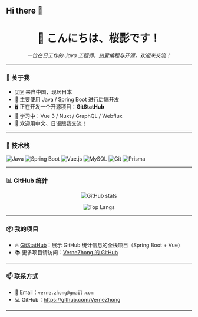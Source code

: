## Hi there 👋

<h1 align="center">🌸 こんにちは、桜影です！</h1>
<p align="center">
  <em>一位在日工作的 Java 工程师，热爱编程与开源，欢迎来交流！</em>
</p>

---

### 🚀 关于我

- 🇯🇵 来自中国，现居日本
- 💼 主要使用 Java / Spring Boot 进行后端开发
- 🖥️ 正在开发一个开源项目：**GitStatHub**
- 🌱 学习中：Vue 3 / Nuxt / GraphQL / Webflux
- 💬 欢迎用中文、日语跟我交流！

---

### 🧰 技术栈

![Java](https://img.shields.io/badge/Java-ED8B00?style=flat&logo=openjdk&logoColor=white)
![Spring Boot](https://img.shields.io/badge/Spring_Boot-6DB33F?style=flat&logo=spring-boot&logoColor=white)
![Vue.js](https://img.shields.io/badge/Vue.js-35495E?style=flat&logo=vue.js)
![MySQL](https://img.shields.io/badge/MySQL-4479A1?style=flat&logo=mysql&logoColor=white)
![Git](https://img.shields.io/badge/Git-F05032?style=flat&logo=git&logoColor=white)
![Prisma](https://img.shields.io/badge/Prisma-3982CE?style=flat&logo=prisma)

---

### 📊 GitHub 统计

<p align="center">
  <img src="https://github-readme-stats.vercel.app/api?username=VerneZhong&count_private=true&show_icons=true&theme=radical" alt="GitHub stats" />
</p>

<p align="center">
  <img src="https://github-readme-stats.vercel.app/api/top-langs/?username=VerneZhong&layout=compact&theme=radical" alt="Top Langs" />
</p>

---

### 📦 我的项目

- 🔥 [GitStatHub](https://github.com/VerneZhong/gitstathub-api)：展示 GitHub 统计信息的全栈项目（Spring Boot + Vue）
- 📚 更多项目请访问：[VerneZhong 的 GitHub](https://github.com/VerneZhong)

---

### 📫 联系方式

- 📮 Email：`verne.zhong@gmail.com`
- 💻 GitHub：https://github.com/VerneZhong

---
